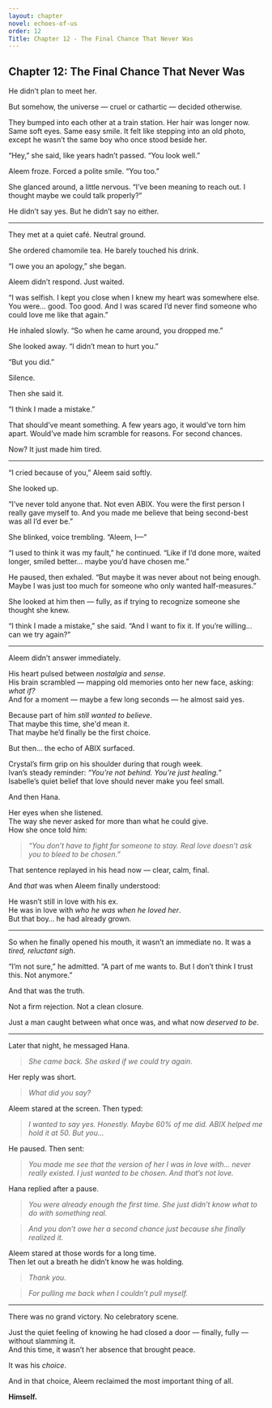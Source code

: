 ```yaml
---
layout: chapter
novel: echoes-of-us
order: 12
Title: Chapter 12 - The Final Chance That Never Was
---
```


## Chapter 12: The Final Chance That Never Was

He didn’t plan to meet her.

But somehow, the universe — cruel or cathartic — decided otherwise.

They bumped into each other at a train station. Her hair was longer now. Same soft eyes. Same easy smile. It felt like stepping into an old photo, except he wasn’t the same boy who once stood beside her.

“Hey,” she said, like years hadn’t passed. “You look well.”

Aleem froze. Forced a polite smile. “You too.”

She glanced around, a little nervous. “I’ve been meaning to reach out. I thought maybe we could talk properly?”

He didn’t say yes. But he didn’t say no either.

---

They met at a quiet café. Neutral ground.

She ordered chamomile tea. He barely touched his drink.

“I owe you an apology,” she began.

Aleem didn’t respond. Just waited.

“I was selfish. I kept you close when I knew my heart was somewhere else. You were… good. Too good. And I was scared I’d never find someone who could love me like that again.”

He inhaled slowly. “So when he came around, you dropped me.”

She looked away. “I didn’t mean to hurt you.”

“But you did.”

Silence.

Then she said it.

“I think I made a mistake.”

That should’ve meant something. A few years ago, it would’ve torn him apart. Would’ve made him scramble for reasons. For second chances.

Now? It just made him tired.

---

“I cried because of you,” Aleem said softly.

She looked up.

“I’ve never told anyone that. Not even ABIX. You were the first person I really gave myself to. And you made me believe that being second-best was all I’d ever be.”

She blinked, voice trembling. “Aleem, I—”

“I used to think it was my fault,” he continued. “Like if I’d done more, waited longer, smiled better… maybe you’d have chosen me.”

He paused, then exhaled. “But maybe it was never about not being enough. Maybe I was just too much for someone who only wanted half-measures.”

She looked at him then — fully, as if trying to recognize someone she thought she knew.

“I think I made a mistake,” she said. “And I want to fix it. If you’re willing... can we try again?”

---

Aleem didn’t answer immediately.

His heart pulsed between *nostalgia* and *sense*.  
His brain scrambled — mapping old memories onto her new face, asking: *what if?*  
And for a moment — maybe a few long seconds — he almost said yes.

Because part of him *still wanted to believe*.  
That maybe this time, she'd mean it.  
That maybe he’d finally be the first choice.

But then… the echo of ABIX surfaced.

Crystal’s firm grip on his shoulder during that rough week.  
Ivan’s steady reminder: *“You’re not behind. You’re just healing.”*  
Isabelle’s quiet belief that love should never make you feel small.

And then Hana.

Her eyes when she listened.  
The way she never asked for more than what he could give.  
How she once told him:  
> *“You don’t have to fight for someone to stay. Real love doesn’t ask you to bleed to be chosen.”*

That sentence replayed in his head now — clear, calm, final.

And *that* was when Aleem finally understood:

He wasn’t still in love with his ex.  
He was in love with *who he was when he loved her*.  
But that boy… he had already grown.

---

So when he finally opened his mouth, it wasn’t an immediate no. It was a *tired, reluctant sigh*.

“I’m not sure,” he admitted. “A part of me wants to. But I don’t think I trust this. Not anymore.”

And that was the truth.

Not a firm rejection. Not a clean closure.

Just a man caught between what once was, and what now *deserved to be*.

---

Later that night, he messaged Hana.

> *She came back. She asked if we could try again.*

Her reply was short.

> *What did you say?*

Aleem stared at the screen. Then typed:

> *I wanted to say yes. Honestly. Maybe 60% of me did. ABIX helped me hold it at 50. But you…*

He paused. Then sent:

> *You made me see that the version of her I was in love with… never really existed. I just wanted to be chosen. And that’s not love.*

Hana replied after a pause.

> *You were already enough the first time. She just didn’t know what to do with something real.*

> *And you don’t owe her a second chance just because she finally realized it.*

Aleem stared at those words for a long time.  
Then let out a breath he didn’t know he was holding.

> *Thank you.*

> *For pulling me back when I couldn’t pull myself.*

---

There was no grand victory. No celebratory scene.

Just the quiet feeling of knowing he had closed a door — finally, fully — without slamming it.  
And this time, it wasn’t her absence that brought peace.

It was his *choice*.

And in that choice, Aleem reclaimed the most important thing of all.

**Himself.**